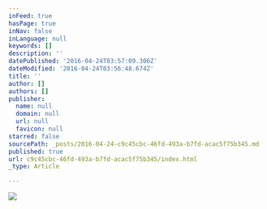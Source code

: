```yaml
---
inFeed: true
hasPage: true
inNav: false
inLanguage: null
keywords: []
description: ''
datePublished: '2016-04-24T03:57:09.306Z'
dateModified: '2016-04-24T03:56:48.674Z'
title: ''
author: []
authors: []
publisher:
  name: null
  domain: null
  url: null
  favicon: null
starred: false
sourcePath: _posts/2016-04-24-c9c45cbc-46fd-493a-b7fd-acac5f75b345.md
published: true
url: c9c45cbc-46fd-493a-b7fd-acac5f75b345/index.html
_type: Article

---
```

![](https://the-grid-user-content.s3-us-west-2.amazonaws.com/9b25b9c8-1382-4c7a-8923-2dfdf5a3a3a4.jpg)